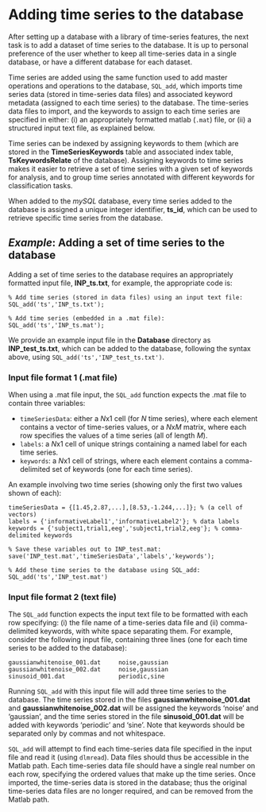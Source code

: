# Adding time series to the database
<!--{#sec:addingTimeSeries}-->

After setting up a database with a library of time-series features, the next task is to add a dataset of time series to the database.
It is up to personal preference of the user whether to keep all time-series data in a single database, or have a different database for each dataset.

Time series are added using the same function used to add master operations and operations to the database, `SQL_add`, which imports time series data (stored in time-series data files) and associated keyword metadata (assigned to each time series) to the database.
The time-series data files to import, and the keywords to assign to each time series are specified in either: (i) an appropriately formatted matlab (`.mat`) file, or (ii) a structured input text file, as explained below.

Time series can be indexed by assigning keywords to them (which are stored in the **TimeSeriesKeywords** table and associated index table, **TsKeywordsRelate** of the database).
Assigning keywords to time series makes it easier to retrieve a set of time series with a given set of keywords for analysis, and to group time series annotated with different keywords for classification tasks.

When added to the *mySQL* database, every time series added to the database is assigned a unique integer identifier, **ts\_id**, which can be used to retrieve specific time series from the database.

## *Example*: Adding a set of time series to the database
Adding a set of time series to the database requires an appropriately formatted input file, **INP_ts.txt**, for example, the appropriate code is:

    % Add time series (stored in data files) using an input text file:
    SQL_add('ts','INP_ts.txt');
    
    % Add time series (embedded in a .mat file):
    SQL_add('ts','INP_ts.mat');

We provide an example input file in the **Database** directory as **INP_test_ts.txt**, which can be added to the database, following the syntax above, using `SQL_add('ts','INP_test_ts.txt')`.

### Input file format 1 (.mat file)

When using a .mat file input, the `SQL_add` function expects the .mat file to contain three variables:

* `timeSeriesData`: either a *N*x1 cell (for *N* time series), where each element contains a vector of time-series values, or a *N*x*M* matrix, where each row specifies the values of a time series (all of length *M*).
* `labels`: a *N*x1 cell of unique strings containing a named label for each time series.
* `keywords`: a *N*x1 cell of strings, where each element contains a comma-delimited set of keywords (one for each time series).

An example involving two time series (showing only the first two values shown of each):

```
timeSeriesData = {[1.45,2.87,...],[8.53,-1.244,...]}; % (a cell of vectors)
labels = {'informativeLabel1','informativeLabel2'}; % data labels
keywords = {'subject1,trial1,eeg','subject1,trial2,eeg'}; % comma-delimited keywords

% Save these variables out to INP_test.mat:
save('INP_test.mat','timeSeriesData','labels','keywords');

% Add these time series to the database using SQL_add:
SQL_add('ts','INP_test.mat')
```

### Input file format 2 (text file)

The `SQL_add` function expects the input text file to be formatted with each row specifying: (i) the file name of a time-series data file and (ii) comma-delimited keywords, with white space separating them.
For example, consider the following input file, containing three lines (one for each time series to be added to the database):

    gaussianwhitenoise_001.dat     noise,gaussian
    gaussianwhitenoise_002.dat     noise,gaussian
    sinusoid_001.dat               periodic,sine
    
Running `SQL_add` with this input file will add three time series to the database. The time series stored in the files **gaussianwhitenoise_001.dat** and **gaussianwhitenoise_002.dat** will be assigned the keywords ‘noise’ and ‘gaussian’, and the time series stored in the file **sinusoid_001.dat** will be added with keywords ‘periodic’ and ‘sine’.
Note that keywords should be separated only by commas and not whitespace.

`SQL_add` will attempt to find each time-series data file specified in the input file and read it (using `dlmread`).
Data files should thus be accessible in the Matlab path.
Each time-series data file should have a single real number on each row, specifying the ordered values that make up the time series.
Once imported, the time-series data is stored in the database; thus the original time-series data files are no longer required, and can be removed from the Matlab path.